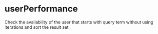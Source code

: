 # userPerformance
Check the availability of the user that starts with query term without using iterations and sort the result set
